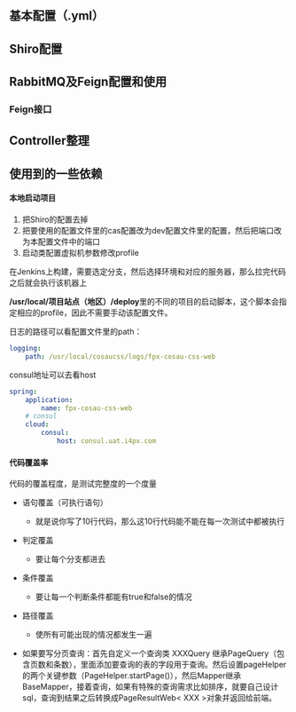 ## 基本配置（.yml）



## Shiro配置



## RabbitMQ及Feign配置和使用

### Feign接口



## Controller整理



## 使用到的一些依赖



#### 本地启动项目

1. 把Shiro的配置去掉
2. 把要使用的配置文件里的cas配置改为dev配置文件里的配置，然后把端口改为本配置文件中的端口
3. 启动类配置虚拟机参数修改profile



在Jenkins上构建，需要选定分支，然后选择环境和对应的服务器，那么拉完代码之后就会执行该机器上

**/usr/local/项目站点（地区）/deploy**里的不同的项目的启动脚本，这个脚本会指定相应的profile，因此不需要手动该配置文件。

日志的路径可以看配置文件里的path：

```yml
logging:
    path: /usr/local/cosaucss/logs/fpx-cosau-css-web
```

consul地址可以去看host

```yml
spring:
    application:
        name: fpx-cosau-css-web
    # consul
    cloud:
        consul:
            host: consul.uat.i4px.com
```





#### 代码覆盖率

代码的覆盖程度，是测试完整度的一个度量

- 语句覆盖（可执行语句）
  - 就是说你写了10行代码，那么这10行代码能不能在每一次测试中都被执行
- 判定覆盖
  - 要让每个分支都进去
- 条件覆盖
  - 要让每一个判断条件都能有true和false的情况
- 路径覆盖
  - 使所有可能出现的情况都发生一遍













- 如果要写分页查询：首先自定义一个查询类 XXXQuery 继承PageQuery（包含页数和条数），里面添加要查询的表的字段用于查询。然后设置pageHelper的两个关键参数（PageHelper.startPage()），然后Mapper继承BaseMapper，接着查询，如果有特殊的查询需求比如排序，就要自己设计sql，查询到结果之后转换成PageResultWeb< XXX >对象并返回给前端。

